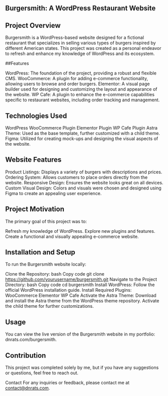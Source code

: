 ## Burgersmith: A WordPress Restaurant Website
## Project Overview
Burgersmith is a WordPress-based website designed for a fictional restaurant that specializes in selling various types of burgers inspired by different American states. This project was created as a personal endeavor to refresh and enhance my knowledge of WordPress and its ecosystem.

##Features

WordPress: The foundation of the project, providing a robust and flexible CMS.
WooCommerce: A plugin for adding e-commerce functionality, allowing users to browse and order burgers.
Elementor: A visual page builder used for designing and customizing the layout and appearance of the website.
WP Cafe: A plugin to enhance the e-commerce capabilities specific to restaurant websites, including order tracking and management.

## Technologies Used

WordPress
WooCommerce Plugin
Elementor Plugin
WP Cafe Plugin
Astra Theme: Used as the base template, further customized with a child theme.
Figma: Utilized for creating mock-ups and designing the visual aspects of the website.

## Website Features

Product Listings: Displays a variety of burgers with descriptions and prices.
Ordering System: Allows customers to place orders directly from the website.
Responsive Design: Ensures the website looks great on all devices.
Custom Visual Design: Colors and visuals were chosen and designed using Figma to create an appealing user experience.

## Project Motivation

The primary goal of this project was to:

Refresh my knowledge of WordPress.
Explore new plugins and features.
Create a functional and visually appealing e-commerce website.

## Installation and Setup

To run the Burgersmith website locally:

Clone the Repository:
bash
Copy code
git clone https://github.com/yourusername/burgersmith.git
Navigate to the Project Directory:
bash
Copy code
cd burgersmith
Install WordPress: Follow the official WordPress installation guide.
Install Required Plugins:
WooCommerce
Elementor
WP Cafe
Activate the Astra Theme:
Download and install the Astra theme from the WordPress theme repository.
Activate the child theme for further customizations.

## Usage

You can view the live version of the Burgersmith website in my portfolio: dnrats.com/burgersmith.

## Contribution
This project was completed solely by me, but if you have any suggestions or questions, feel free to reach out.

Contact
For any inquiries or feedback, please contact me at contact@dnrats.com.
